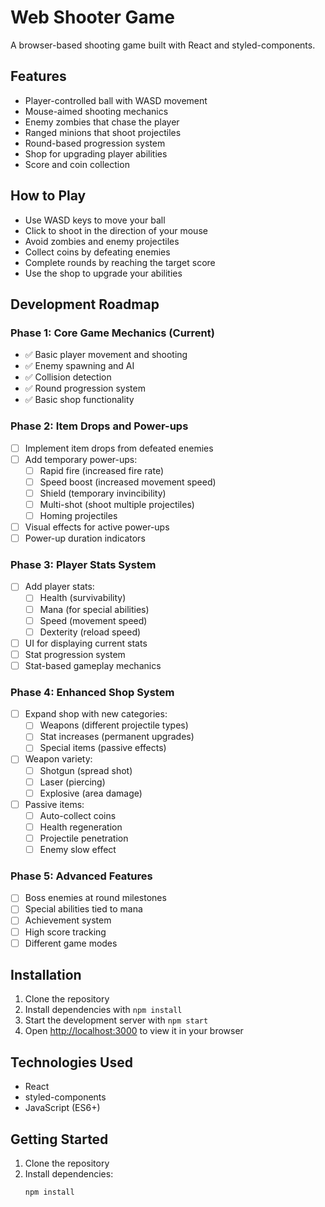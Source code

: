 # Web Shooter Game

A browser-based shooting game built with React and styled-components.

## Features

- Player-controlled ball with WASD movement
- Mouse-aimed shooting mechanics
- Enemy zombies that chase the player
- Ranged minions that shoot projectiles
- Round-based progression system
- Shop for upgrading player abilities
- Score and coin collection

## How to Play

- Use WASD keys to move your ball
- Click to shoot in the direction of your mouse
- Avoid zombies and enemy projectiles
- Collect coins by defeating enemies
- Complete rounds by reaching the target score
- Use the shop to upgrade your abilities

## Development Roadmap

### Phase 1: Core Game Mechanics (Current)
- ✅ Basic player movement and shooting
- ✅ Enemy spawning and AI
- ✅ Collision detection
- ✅ Round progression system
- ✅ Basic shop functionality

### Phase 2: Item Drops and Power-ups
- [ ] Implement item drops from defeated enemies
- [ ] Add temporary power-ups:
  - [ ] Rapid fire (increased fire rate)
  - [ ] Speed boost (increased movement speed)
  - [ ] Shield (temporary invincibility)
  - [ ] Multi-shot (shoot multiple projectiles)
  - [ ] Homing projectiles
- [ ] Visual effects for active power-ups
- [ ] Power-up duration indicators

### Phase 3: Player Stats System
- [ ] Add player stats:
  - [ ] Health (survivability)
  - [ ] Mana (for special abilities)
  - [ ] Speed (movement speed)
  - [ ] Dexterity (reload speed)
- [ ] UI for displaying current stats
- [ ] Stat progression system
- [ ] Stat-based gameplay mechanics

### Phase 4: Enhanced Shop System
- [ ] Expand shop with new categories:
  - [ ] Weapons (different projectile types)
  - [ ] Stat increases (permanent upgrades)
  - [ ] Special items (passive effects)
- [ ] Weapon variety:
  - [ ] Shotgun (spread shot)
  - [ ] Laser (piercing)
  - [ ] Explosive (area damage)
- [ ] Passive items:
  - [ ] Auto-collect coins
  - [ ] Health regeneration
  - [ ] Projectile penetration
  - [ ] Enemy slow effect

### Phase 5: Advanced Features
- [ ] Boss enemies at round milestones
- [ ] Special abilities tied to mana
- [ ] Achievement system
- [ ] High score tracking
- [ ] Different game modes

## Installation

1. Clone the repository
2. Install dependencies with `npm install`
3. Start the development server with `npm start`
4. Open [http://localhost:3000](http://localhost:3000) to view it in your browser

## Technologies Used

- React
- styled-components
- JavaScript (ES6+)

## Getting Started

1. Clone the repository
2. Install dependencies:
   ```bash
   npm install
   ```